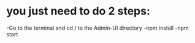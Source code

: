 # you just need to do 2 steps:

-Go to the terminal and cd / to the Admin-UI directory
-npm install
-npm start
